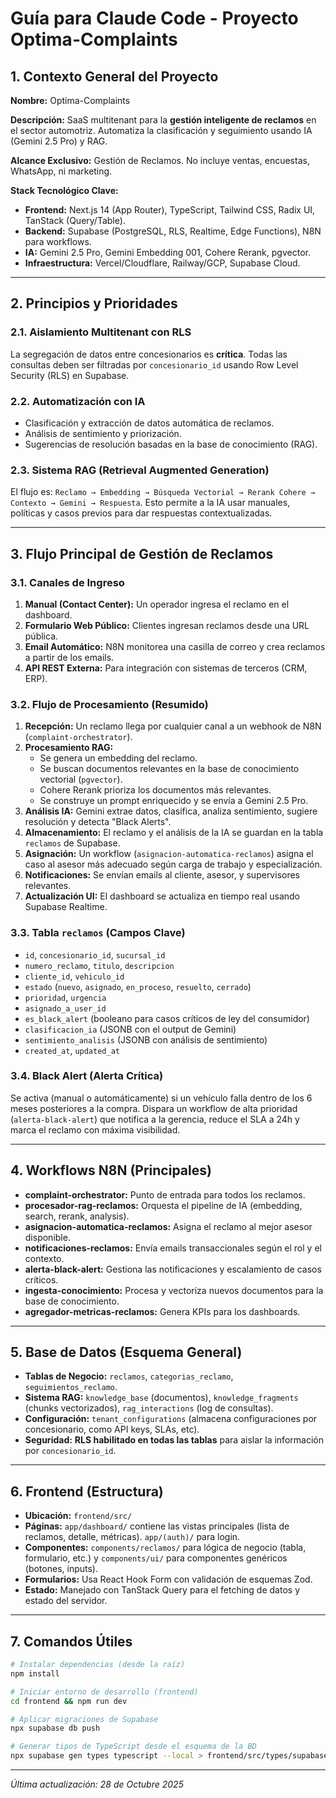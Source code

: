 # Guía para Claude Code - Proyecto Optima-Complaints

## 1. Contexto General del Proyecto

**Nombre:** Optima-Complaints

**Descripción:** SaaS multitenant para la **gestión inteligente de reclamos** en el sector automotriz. Automatiza la clasificación y seguimiento usando IA (Gemini 2.5 Pro) y RAG.

**Alcance Exclusivo:** Gestión de Reclamos. No incluye ventas, encuestas, WhatsApp, ni marketing.

**Stack Tecnológico Clave:**
- **Frontend:** Next.js 14 (App Router), TypeScript, Tailwind CSS, Radix UI, TanStack (Query/Table).
- **Backend:** Supabase (PostgreSQL, RLS, Realtime, Edge Functions), N8N para workflows.
- **IA:** Gemini 2.5 Pro, Gemini Embedding 001, Cohere Rerank, pgvector.
- **Infraestructura:** Vercel/Cloudflare, Railway/GCP, Supabase Cloud.

---

## 2. Principios y Prioridades

### 2.1. Aislamiento Multitenant con RLS
La segregación de datos entre concesionarios es **crítica**. Todas las consultas deben ser filtradas por `concesionario_id` usando Row Level Security (RLS) en Supabase.

### 2.2. Automatización con IA
- Clasificación y extracción de datos automática de reclamos.
- Análisis de sentimiento y priorización.
- Sugerencias de resolución basadas en la base de conocimiento (RAG).

### 2.3. Sistema RAG (Retrieval Augmented Generation)
El flujo es: `Reclamo → Embedding → Búsqueda Vectorial → Rerank Cohere → Contexto → Gemini → Respuesta`. Esto permite a la IA usar manuales, políticas y casos previos para dar respuestas contextualizadas.

---

## 3. Flujo Principal de Gestión de Reclamos

### 3.1. Canales de Ingreso
1.  **Manual (Contact Center):** Un operador ingresa el reclamo en el dashboard.
2.  **Formulario Web Público:** Clientes ingresan reclamos desde una URL pública.
3.  **Email Automático:** N8N monitorea una casilla de correo y crea reclamos a partir de los emails.
4.  **API REST Externa:** Para integración con sistemas de terceros (CRM, ERP).

### 3.2. Flujo de Procesamiento (Resumido)
1.  **Recepción:** Un reclamo llega por cualquier canal a un webhook de N8N (`complaint-orchestrator`).
2.  **Procesamiento RAG:**
    - Se genera un embedding del reclamo.
    - Se buscan documentos relevantes en la base de conocimiento vectorial (`pgvector`).
    - Cohere Rerank prioriza los documentos más relevantes.
    - Se construye un prompt enriquecido y se envía a Gemini 2.5 Pro.
3.  **Análisis IA:** Gemini extrae datos, clasifica, analiza sentimiento, sugiere resolución y detecta "Black Alerts".
4.  **Almacenamiento:** El reclamo y el análisis de la IA se guardan en la tabla `reclamos` de Supabase.
5.  **Asignación:** Un workflow (`asignacion-automatica-reclamos`) asigna el caso al asesor más adecuado según carga de trabajo y especialización.
6.  **Notificaciones:** Se envían emails al cliente, asesor, y supervisores relevantes.
7.  **Actualización UI:** El dashboard se actualiza en tiempo real usando Supabase Realtime.

### 3.3. Tabla `reclamos` (Campos Clave)
- `id`, `concesionario_id`, `sucursal_id`
- `numero_reclamo`, `titulo`, `descripcion`
- `cliente_id`, `vehiculo_id`
- `estado` (`nuevo`, `asignado`, `en_proceso`, `resuelto`, `cerrado`)
- `prioridad`, `urgencia`
- `asignado_a_user_id`
- `es_black_alert` (booleano para casos críticos de ley del consumidor)
- `clasificacion_ia` (JSONB con el output de Gemini)
- `sentimiento_analisis` (JSONB con análisis de sentimiento)
- `created_at`, `updated_at`

### 3.4. Black Alert (Alerta Crítica)
Se activa (manual o automáticamente) si un vehículo falla dentro de los 6 meses posteriores a la compra. Dispara un workflow de alta prioridad (`alerta-black-alert`) que notifica a la gerencia, reduce el SLA a 24h y marca el reclamo con máxima visibilidad.

---

## 4. Workflows N8N (Principales)

- **complaint-orchestrator:** Punto de entrada para todos los reclamos.
- **procesador-rag-reclamos:** Orquesta el pipeline de IA (embedding, search, rerank, analysis).
- **asignacion-automatica-reclamos:** Asigna el reclamo al mejor asesor disponible.
- **notificaciones-reclamos:** Envía emails transaccionales según el rol y el contexto.
- **alerta-black-alert:** Gestiona las notificaciones y escalamiento de casos críticos.
- **ingesta-conocimiento:** Procesa y vectoriza nuevos documentos para la base de conocimiento.
- **agregador-metricas-reclamos:** Genera KPIs para los dashboards.

---

## 5. Base de Datos (Esquema General)

- **Tablas de Negocio:** `reclamos`, `categorias_reclamo`, `seguimientos_reclamo`.
- **Sistema RAG:** `knowledge_base` (documentos), `knowledge_fragments` (chunks vectorizados), `rag_interactions` (log de consultas).
- **Configuración:** `tenant_configurations` (almacena configuraciones por concesionario, como API keys, SLAs, etc).
- **Seguridad:** **RLS habilitado en todas las tablas** para aislar la información por `concesionario_id`.

---

## 6. Frontend (Estructura)

- **Ubicación:** `frontend/src/`
- **Páginas:** `app/dashboard/` contiene las vistas principales (lista de reclamos, detalle, métricas). `app/(auth)/` para login.
- **Componentes:** `components/reclamos/` para lógica de negocio (tabla, formulario, etc.) y `components/ui/` para componentes genéricos (botones, inputs).
- **Formularios:** Usa React Hook Form con validación de esquemas Zod.
- **Estado:** Manejado con TanStack Query para el fetching de datos y estado del servidor.

---

## 7. Comandos Útiles

```bash
# Instalar dependencias (desde la raíz)
npm install

# Iniciar entorno de desarrollo (frontend)
cd frontend && npm run dev

# Aplicar migraciones de Supabase
npx supabase db push

# Generar tipos de TypeScript desde el esquema de la BD
npx supabase gen types typescript --local > frontend/src/types/supabase.ts
```

---
*Última actualización: 28 de Octubre 2025*